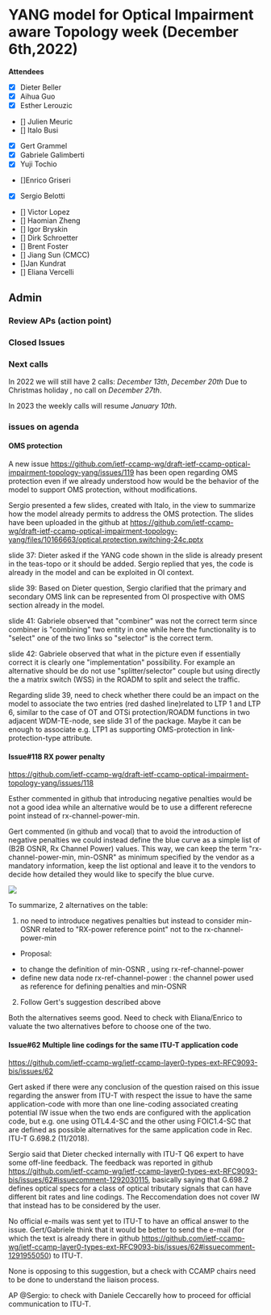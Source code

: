 # YANG model for Optical Impairment aware Topology week (December 6th,2022)


****Attendees****
- [x] Dieter Beller
- [x] Aihua Guo
- [x] Esther Lerouzic
- [] Julien Meuric
- [] Italo Busi
- [x] Gert Grammel
- [x] Gabriele Galimberti 
- [x] Yuji Tochio
- []Enrico Griseri
- [x] Sergio Belotti
- [] Victor Lopez
- [] Haomian Zheng
- [] Igor Bryskin
- [] Dirk Schroetter
- [] Brent Foster
- [] Jiang Sun (CMCC)
- []Jan Kundrat
- [] Eliana Vercelli

## Admin

### Review APs (action point) 



### Closed Issues


### Next calls
In 2022 we will still have 2 calls:
*December 13th*, *December 20th*
Due to Christmas holiday , no call on *December 27th*.

In 2023 the weekly calls will resume *January 10th*. 

### issues on agenda

#### OMS protection 

A new issue https://github.com/ietf-ccamp-wg/draft-ietf-ccamp-optical-impairment-topology-yang/issues/119
has been open regarding OMS protection even if we already understood how would be the behavior of the model to support OMS protection, without modifications.

Sergio presented a few slides, created with Italo, in the view to summarize how the model already permits to address the OMS protection.
The slides have been uploaded in the github at 
https://github.com/ietf-ccamp-wg/draft-ietf-ccamp-optical-impairment-topology-yang/files/10166663/optical.protection.switching-24c.pptx

slide 37: Dieter asked if the YANG code shown in the slide is already present in the teas-topo or it should be added. Sergio replied that yes, 
the code is already in the model and can be exploited in OI context.

slide 39: Based on Dieter question, Sergio clarified that the primary and secondary OMS link can be represented from OI prospective with OMS section already 
in the model.

slide 41: Gabriele observed that "combiner" was not the correct term since combiner is "combining" two entity in one while here the functionality is 
to "select" one of the two links so "selector" is the correct term.

slide 42: Gabriele observed that what in the picture even if essentially correct it is clearly one "implementation" possibility. 
For example an alternative should be do not use "splitter/selector" couple but using directly the a matrix switch (WSS) in the ROADM to split and select the traffic.

Regarding slide 39, need to check whether there could be an impact on the model to associate the two entries (red dashed line)related to LTP 1 and LTP 6, 
similar to the case of OT and OTSi protection/ROADM functions in two adjacent WDM-TE-node, see slide 31 of the package.
Maybe it can be enough to associate e.g. LTP1 as supporting OMS-protection in link-protection-type attribute.

#### Issue#118 RX power penalty 
https://github.com/ietf-ccamp-wg/draft-ietf-ccamp-optical-impairment-topology-yang/issues/118

Esther commented in github that introducing negative penalties would be not a good idea while an alternative would be to use a different referecne point 
instead of rx-channel-power-min.

Gert commented (in github and vocal) that to avoid the introduction of negative penalties we could instead define the blue curve as a simple list of 
(B2B OSNR, Rx Channel Power) values. This way, we can keep the term "rx-channel-power-min, min-OSNR" as minimum specified by the vendor as a mandatory information,
keep the list optional and leave it to the vendors to decide how detailed they would like to specify the blue curve. 

![](https://codimd.s3.shivering-isles.com/demo/uploads/be6da4f9-b3ea-4d2e-bf8d-6b0daeb898b2.png)

To summarize, 2 alternatives on the table:

1. no need to introduce negatives penalties but instead to consider min-OSNR related to "RX-power reference point" not to the rx-channel-power-min
- Proposal: 
* to change the definition of min-OSNR , using rx-ref-channel-power  
* define new data node rx-ref-channel-power : the channel power used as reference for defining penalties and min-OSNR

2. Follow Gert's suggestion described above

Both the alternatives seems good. 
Need to check with Eliana/Enrico to valuate the two alternatives before to choose one of the two.

#### Issue#62 Multiple line codings for the same ITU-T application code  
https://github.com/ietf-ccamp-wg/ietf-ccamp-layer0-types-ext-RFC9093-bis/issues/62

Gert asked if there were any conclusion of the question raised on this issue regarding the answer from ITU-T with respect the issue 
to have the same application-code with more than one line-coding associated creating potential IW issue when the two ends are configured with the application code,
but e.g. one using OTL4.4-SC and the other using FOIC1.4-SC that are defined as possible alternatives for the same application code in Rec. ITU-T G.698.2 (11/2018).

Sergio said that Dieter checked internally with ITU-T Q6 expert to have some off-line feedback. The feedback was reported in
github https://github.com/ietf-ccamp-wg/ietf-ccamp-layer0-types-ext-RFC9093-bis/issues/62#issuecomment-1292030115,
basically saying that G.698.2 defines optical specs for a class of optical tributary signals that can have different bit rates and line codings. 
The Reccomendation does not cover IW that instead has to be considered by the user.

No official e-mails was sent yet to ITU-T to have an offical answer to the issue.
Gert/Gabriele think that it would be better to send the e-mail (for which the text is already there in
github https://github.com/ietf-ccamp-wg/ietf-ccamp-layer0-types-ext-RFC9093-bis/issues/62#issuecomment-1291955050)
to ITU-T.

None is opposing to this suggestion, but a check with CCAMP chairs need to be done to understand the liaison process.

AP @Sergio: to check with Daniele Ceccarelly how to proceed for official communication to ITU-T.






